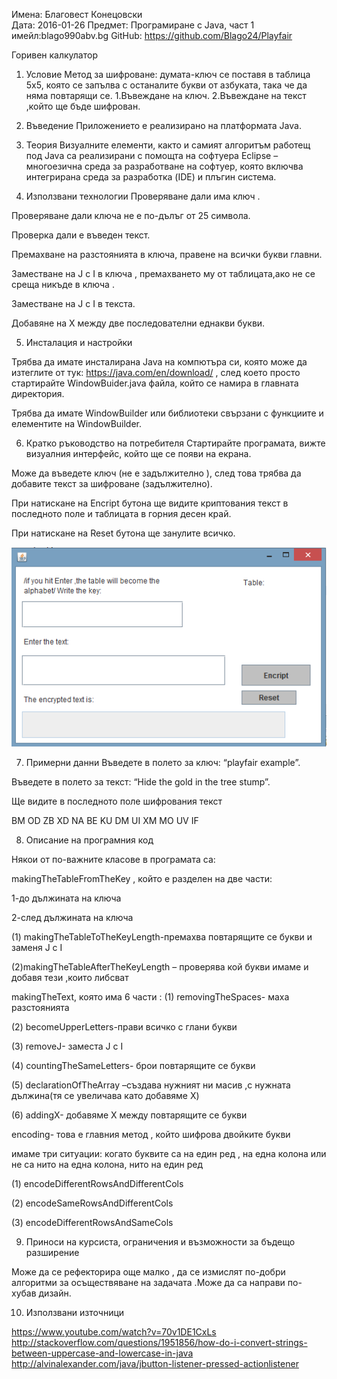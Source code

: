 Имена: Благовест Конецовски 	
Дата: 2016-01-26 				Предмет: Програмиране с Java, част 1	
имейл:blago990abv.bg                 GitHub: https://github.com/Blago24/Playfair

Горивен калкулатор

1. Условие
Метод за шифроване: думата-ключ се поставя в таблица 5х5, която се запълва с останалите букви от азбуката, така че да няма повтарящи се.
1.Въвеждане на ключ.
2.Въвеждане на текст ,който ще бъде шифрован.

2. Въведение
Приложението е реализирано на платформата Java.

3. Теория
Визуалните елементи, както и самият алгоритъм работещ под Java са реализирани с помощта на софтуера Eclipse – многоезична среда за разработване на софтуер, която включва интегрирана среда за разработка (IDE) и плъгин система.

4. Използвани технологии
Проверяване дали има ключ .

Проверяване дали ключа не е по-дълъг от 25 символа.

Проверка дали е въведен текст.

Премахване на разстоянията в ключа, правене на всички букви главни.

Заместване на J с I в ключа , премахването му от таблицата,ако не се среща никъде в ключа .

Заместване на J с I в текста.

Добавяне на X между две последователни еднакви букви.

5. Инсталация и настройки

Трябва да имате инсталирана Java на компютъра си, която може да изтеглите от тук: https://java.com/en/download/ , след което просто
стартирайте WindowBuider.java файла, който се намира в главната директория.

Трябва да имате WindowBuilder или библиотеки свързани с функциите и елементите на WindowBuilder.

6. Кратко ръководство на потребителя
Стартирайте програмата, вижте визуалния интерфейс, който ще се появи на екрана.

Може да въведете ключ (не е задължително ), след това трябва да добавите текст за шифроване (задължително).

При натискане на Еncript бутона ще видите криптования текст в последното поле и таблицата в горния десен край.

При натискане на Reset бутона ще занулите всичко.



 

![alt tag](https://github.com/Blago24/Playfair/blob/master/program.png)






7. Примерни данни
Въведете в полето за ключ: “playfair example”.

Въведете в полето за текст: “Hide the gold in the tree stump”.

Ще видите в последното поле шифрования текст

BM OD ZB XD NA BE KU DM UI XM MO UV IF

8. Описание на програмния код

Някои от по-важните класове в програмата са:

makingTheTableFromTheKey , който е разделен на две части:

1-до дължината на ключа 

2-след дължината на ключа 

(1) makingTheTableToTheKeyLength-премахва повтарящите се букви и заменя J с I

(2)makingTheTableAfterTheKeyLength – проверява кой букви имаме и добавя тези ,които либсват 

makingTheText, която има 6 части :
(1)	removingTheSpaces- маха разстоянията

(2)	becomeUpperLetters-прави всичко с глани букви

(3)	removeJ- заместа J с I

(4)	countingTheSameLetters- брои повтарящите се букви 

(5)	declarationOfTheArray –създава нужният ни масив ,с нужната дължина(тя се увеличава като добавяме X)

(6)	addingX- добавяме X между повтарящите се букви 

encoding- това е главния метод , който шифрова двойките букви 

имаме три ситуации: когато буквите са на един ред , на една колона или не са нито на една колона, нито на един ред 

(1)	encodeDifferentRowsAndDifferentCols

(2)	encodeSameRowsAndDifferentCols

(3)	encodeDifferentRowsAndSameCols

9. Приноси на курсиста, ограничения и възможности за бъдещо разширение

Може да се рефекторира още малко , да се измислят по-добри алгоритми за осъществяване на задачата .Може да са направи по-хубав дизайн.

10. Използвани източници


https://www.youtube.com/watch?v=70v1DE1CxLs
http://stackoverflow.com/questions/1951856/how-do-i-convert-strings-between-uppercase-and-lowercase-in-java
http://alvinalexander.com/java/jbutton-listener-pressed-actionlistener

